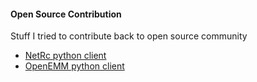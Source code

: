 #### Open Source Contribution
Stuff I tried to contribute back to open source community

- [NetRc python client](netrc_python_client.md)
- [OpenEMM python client](openemm_python_client.md)
